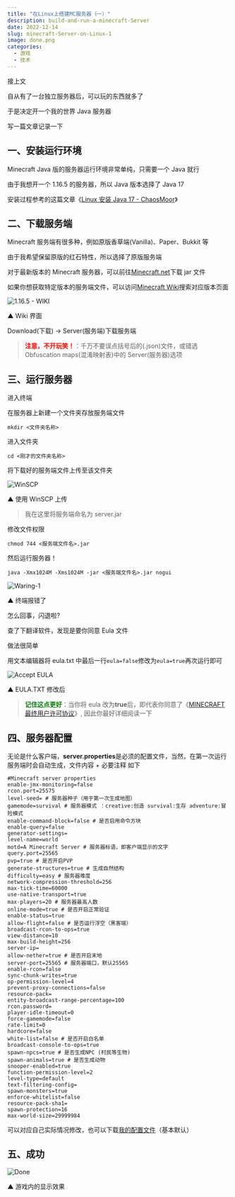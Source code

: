 ```yaml
---
title: "在Linux上搭建MC服务器（一）"
description: build-and-run-a-minecraft-Server
date: 2022-12-14
slug: minecraft-Server-on-Linux-1
image: done.png
categories:
  - 游戏
  - 技术
---
```


接上文

自从有了一台独立服务器后，可以玩的东西就多了

于是决定开一个我的世界 Java 服务器

写一篇文章记录一下

## 一、安装运行环境

Minecraft Java 版的服务器运行环境非常单纯，只需要一个 Java 就行

由于我想开一个 1.16.5 的服务器，所以 Java 版本选择了 Java 17

安装过程参考的这篇文章《[Linux 安装 Java 17 - ChaosMoor](https://www.cnblogs.com/chaosmoor/p/15897693.html)》

## 二、下载服务端

Minecraft 服务端有很多种，例如原版香草端(Vanilla)、Paper、Bukkit 等

由于我希望保留原版的红石特性，所以选择了原版服务端

对于最新版本的 Minecraft 服务器，可以前往[Minecraft.net](https://www.minecraft.net/download/server)下载 jar 文件

如果你想获取特定版本的服务端文件，可以访问[Minecraft Wiki](https://minecraft.fandom.com/wiki/Minecraft_Wiki)搜索对应版本页面

![1.16.5 - WIKI](wiki.png)

▲ Wiki 界面

Download(下载) -> Server(服务端)下载服务端

> <span style="color:red !important"><b>注意，不开玩笑！</b></span>：千万不要误点括号后的(.json)文件，或错选 Obfuscation maps(混淆映射表)中的 Server(服务器)选项

## 三、运行服务器

进入终端

在服务器上新建一个文件夹存放服务端文件

`mkdir <文件夹名称>`

进入文件夹

`cd <刚才的文件夹名称>`

将下载好的服务端文件上传至该文件夹

![WinSCP](winscp-upload.png)

▲ 使用 WinSCP 上传

> 我在这里将服务端命名为 server.jar

修改文件权限

`chmod 744 <服务端文件名>.jar`

然后运行服务器！

`java -Xmx1024M -Xms1024M -jar <服务端文件名>.jar nogui`

![Waring-1](waring-1.png)

▲ 终端报错了

怎么回事，闪退啦?

查了下翻译软件，发现是要你同意 Eula 文件

做法很简单

用文本编辑器将 eula.txt 中最后一行`eula=false`修改为`eula=true`再次运行即可

![Accept EULA](eula-true.png)

▲ EULA.TXT 修改后

> <span style="color:green !important"><b>记住这点更好</b></span>：当你将 eula 改为**true**后，即代表你同意了《[MINECRAFT 最终用户许可协议](https://account.mojang.com/documents/minecraft_eula)》, 因此你最好详细阅读一下

## 四、服务器配置

无论是什么客户端，**server.properties**是必须的配置文件，当然，在第一次运行服务端时会自动生成，文件内容 + 必要注释 如下

```
#Minecraft server properties
enable-jmx-monitoring=false
rcon.port=25575
level-seed= # 服务器种子（用于第一次生成地图）
gamemode=survival # 服务器模式 ：creative:创造 survival:生存 adventure:冒险模式
enable-command-block=false # 是否启用命令方块
enable-query=false
generator-settings=
level-name=world
motd=A Minecraft Server # 服务器标语，即客户端显示的文字
query.port=25565
pvp=true # 是否开启PVP
generate-structures=true # 生成自然结构
difficulty=easy # 服务器难度
network-compression-threshold=256
max-tick-time=60000
use-native-transport=true
max-players=20 # 服务器最高人数
online-mode=true # 是否开启正常验证
enable-status=true
allow-flight=false # 是否运行浮空（黑客端）
broadcast-rcon-to-ops=true
view-distance=10
max-build-height=256
server-ip=
allow-nether=true # 是否开启末地
server-port=25565 # 服务器端口，默认25565
enable-rcon=false
sync-chunk-writes=true
op-permission-level=4
prevent-proxy-connections=false
resource-pack=
entity-broadcast-range-percentage=100
rcon.password=
player-idle-timeout=0
force-gamemode=false
rate-limit=0
hardcore=false
white-list=false # 是否开启白名单
broadcast-console-to-ops=true
spawn-npcs=true # 是否生成NPC (村民等生物)
spawn-animals=true # 是否生成动物
snooper-enabled=true
function-permission-level=2
level-type=default
text-filtering-config=
spawn-monsters=true
enforce-whitelist=false
resource-pack-sha1=
spawn-protection=16
max-world-size=29999984
```

可以对应自己实际情况修改，也可以下载[我的配置文件](server.properties)（基本默认）

## 五、成功

![Done](done.png)

▲ 游戏内的显示效果
